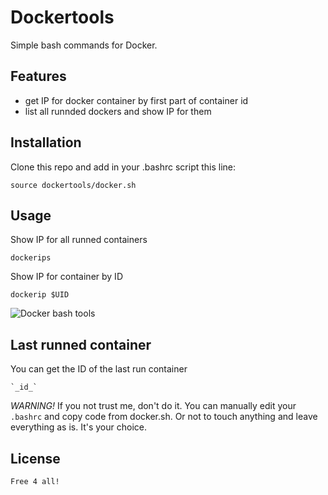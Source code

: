 Dockertools
===========
Simple bash commands for Docker.

## Features
 - get IP for docker container by first part of container id
 - list all runnded dockers and show IP for them

## Installation
Clone this repo and add in your .bashrc script this line:
```
source dockertools/docker.sh
```

## Usage
Show IP for all runned containers
```
dockerips
```

Show IP for container by ID
```
dockerip $UID
```

![Docker bash tools](https://img-fotki.yandex.ru/get/3307/9330072.f/0_152e00_71d2f9da_XL.png)

## Last runned container
You can get the ID of the last run container

```
`_id_`
```


_WARNING!_ If you not trust me, don't do it. You can manually edit your `.bashrc` and copy code from docker.sh.
Or not to touch anything and leave everything as is. It's your choice.

## License
```
Free 4 all!
```
